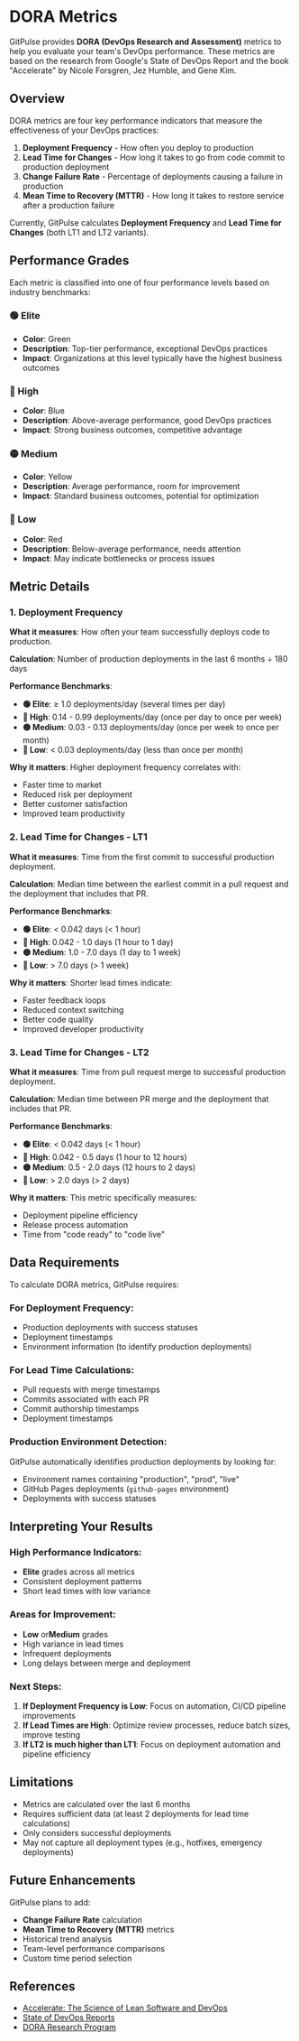 # DORA Metrics

GitPulse provides **DORA (DevOps Research and Assessment)** metrics to help you evaluate your team's DevOps performance. These metrics are based on the research from Google's State of DevOps Report and the book "Accelerate" by Nicole Forsgren, Jez Humble, and Gene Kim.

## Overview

DORA metrics are four key performance indicators that measure the effectiveness of your DevOps practices:

1. **Deployment Frequency** - How often you deploy to production
2. **Lead Time for Changes** - How long it takes to go from code commit to production deployment
3. **Change Failure Rate** - Percentage of deployments causing a failure in production
4. **Mean Time to Recovery (MTTR)** - How long it takes to restore service after a production failure

Currently, GitPulse calculates **Deployment Frequency** and **Lead Time for Changes** (both LT1 and LT2 variants).

## Performance Grades

Each metric is classified into one of four performance levels based on industry benchmarks:

### 🟢 Elite

- **Color**: Green
- **Description**: Top-tier performance, exceptional DevOps practices
- **Impact**: Organizations at this level typically have the highest business outcomes

### 🔵 High

- **Color**: Blue
- **Description**: Above-average performance, good DevOps practices
- **Impact**: Strong business outcomes, competitive advantage

### 🟡 Medium

- **Color**: Yellow
- **Description**: Average performance, room for improvement
- **Impact**: Standard business outcomes, potential for optimization

### 🔴 Low

- **Color**: Red
- **Description**: Below-average performance, needs attention
- **Impact**: May indicate bottlenecks or process issues

## Metric Details

### 1. Deployment Frequency

**What it measures**: How often your team successfully deploys code to production.

**Calculation**: Number of production deployments in the last 6 months ÷ 180 days

**Performance Benchmarks**:

- **🟢 Elite**: ≥ 1.0 deployments/day (several times per day)
- **🔵 High**: 0.14 - 0.99 deployments/day (once per day to once per week)
- **🟡 Medium**: 0.03 - 0.13 deployments/day (once per week to once per month)
- **🔴 Low**: < 0.03 deployments/day (less than once per month)

**Why it matters**: Higher deployment frequency correlates with:

- Faster time to market
- Reduced risk per deployment
- Better customer satisfaction
- Improved team productivity

### 2. Lead Time for Changes - LT1

**What it measures**: Time from the first commit to successful production deployment.

**Calculation**: Median time between the earliest commit in a pull request and the deployment that includes that PR.

**Performance Benchmarks**:

- **🟢 Elite**: < 0.042 days (< 1 hour)
- **🔵 High**: 0.042 - 1.0 days (1 hour to 1 day)
- **🟡 Medium**: 1.0 - 7.0 days (1 day to 1 week)
- **🔴 Low**: > 7.0 days (> 1 week)

**Why it matters**: Shorter lead times indicate:

- Faster feedback loops
- Reduced context switching
- Better code quality
- Improved developer productivity

### 3. Lead Time for Changes - LT2

**What it measures**: Time from pull request merge to successful production deployment.

**Calculation**: Median time between PR merge and the deployment that includes that PR.

**Performance Benchmarks**:

- **🟢 Elite**: < 0.042 days (< 1 hour)
- **🔵 High**: 0.042 - 0.5 days (1 hour to 12 hours)
- **🟡 Medium**: 0.5 - 2.0 days (12 hours to 2 days)
- **🔴 Low**: > 2.0 days (> 2 days)

**Why it matters**: This metric specifically measures:

- Deployment pipeline efficiency
- Release process automation
- Time from "code ready" to "code live"

## Data Requirements

To calculate DORA metrics, GitPulse requires:

### For Deployment Frequency:

- Production deployments with success statuses
- Deployment timestamps
- Environment information (to identify production deployments)

### For Lead Time Calculations:

- Pull requests with merge timestamps
- Commits associated with each PR
- Commit authorship timestamps
- Deployment timestamps

### Production Environment Detection:

GitPulse automatically identifies production deployments by looking for:

- Environment names containing "production", "prod", "live"
- GitHub Pages deployments (`github-pages` environment)
- Deployments with success statuses

## Interpreting Your Results

### High Performance Indicators:

- **Elite** grades across all metrics
- Consistent deployment patterns
- Short lead times with low variance

### Areas for Improvement:

- **Low** or**Medium** grades
- High variance in lead times
- Infrequent deployments
- Long delays between merge and deployment

### Next Steps:

1. **If Deployment Frequency is Low**: Focus on automation, CI/CD pipeline improvements
2. **If Lead Times are High**: Optimize review processes, reduce batch sizes, improve testing
3. **If LT2 is much higher than LT1**: Focus on deployment automation and pipeline efficiency

## Limitations

- Metrics are calculated over the last 6 months
- Requires sufficient data (at least 2 deployments for lead time calculations)
- Only considers successful deployments
- May not capture all deployment types (e.g., hotfixes, emergency deployments)

## Future Enhancements

GitPulse plans to add:

- **Change Failure Rate** calculation
- **Mean Time to Recovery (MTTR)** metrics
- Historical trend analysis
- Team-level performance comparisons
- Custom time period selection

## References

- [Accelerate: The Science of Lean Software and DevOps](https://itrevolution.com/accelerate/)
- [State of DevOps Reports](https://cloud.google.com/devops/state-of-devops)
- [DORA Research Program](https://cloud.google.com/devops)
